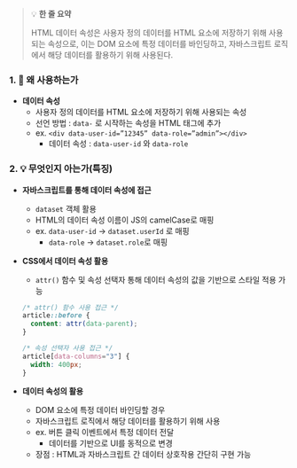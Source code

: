 > 💡 **한 줄 요약**
>
> HTML 데이터 속성은 사용자 정의 데이터를 HTML 요소에 저장하기 위해 사용되는 속성으로, 이는 DOM 요소에 특정 데이터를 바인딩하고, 자바스크립트 로직에서 해당 데이터를 활용하기 위해 사용된다.

### 1. 🤔 왜 사용하는가

- **데이터 속성**
  - 사용자 정의 데이터를 HTML 요소에 저장하기 위해 사용되는 속성
  - 선언 방법 : `data-` 로 시작하는 속성을 HTML 태그에 추가
  - ex. `<div data-user-id=”12345” data-role=”admin”></div>`
    - 데이터 속성 : `data-user-id` 와 `data-role`

### 2. 💡 무엇인지 아는가(특징)

- **자바스크립트를 통해 데이터 속성에 접근**

  - `dataset` 객체 활용
  - HTML의 데이터 속성 이름이 JS의 camelCase로 매핑
  - ex. `data-user-id` → `dataset.userId` 로 매핑
    - `data-role` → `dataset.role`로 매핑

- **CSS에서 데이터 속성 활용**

  - `attr()` 함수 및 속성 선택자 통해 데이터 속성의 값을 기반으로 스타일 적용 가능

  ```css
  /* attr() 함수 사용 접근 */
  article::before {
    content: attr(data-parent);
  }

  /* 속성 선택자 사용 접근 */
  article[data-columns="3"] {
    width: 400px;
  }
  ```

- **데이터 속성의 활용**
  - DOM 요소에 특정 데이터 바인딩할 경우
  - 자바스크립트 로직에서 해당 데이터를 활용하기 위해 사용
  - ex. 버튼 클릭 이벤트에서 특정 데이터 전달
    - 데이터를 기반으로 UI를 동적으로 변경
  - 장점 : HTML과 자바스크립트 간 데이터 상호작용 간단히 구현 가능
